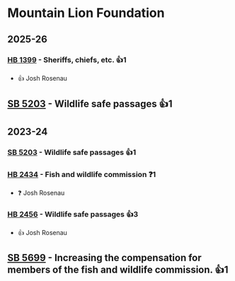 # Mountain Lion Foundation
## 2025-26

### [HB 1399](/bill/2025-26/hb/1399/) - Sheriffs, chiefs, etc. 👍1  
* 👍 Josh Rosenau

## [SB 5203](/bill/2025-26/sb/5203/) - Wildlife safe passages 👍1  

## 2023-24

### [SB 5203](/bill/2023-24/sb/5203/) - Wildlife safe passages 👍1  

### [HB 2434](/bill/2023-24/hb/2434/) - Fish and wildlife commission   ❓1
* ❓ Josh Rosenau

### [HB 2456](/bill/2023-24/hb/2456/) - Wildlife safe passages 👍3  
* 👍 Josh Rosenau

## [SB 5699](/bill/2023-24/sb/5699/) - Increasing the compensation for members of the fish and wildlife commission. 👍1  
